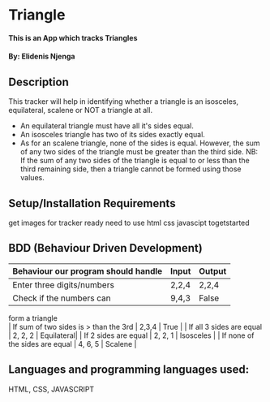 # Triangle
#### This is an App which tracks Triangles 

#### By: Elidenis Njenga

## Description
This tracker will help in identifying whether a triangle is an isosceles, equilateral, scalene or NOT a triangle at all.

- An equilateral triangle must have all it's sides equal.
- An isosceles triangle has two of its sides exactly equal.
- As for an scalene triangle, none of the sides is equal. However, the sum of any two sides of the triangle must be greater than the third side.
NB: If the sum of any two sides of the triangle is equal to or less than the third remaining side, then a triangle cannot be formed using those values.

## Setup/Installation Requirements
get images for tracker ready
need to use html css javascipt togetstarted

## BDD (Behaviour Driven Development)

| Behaviour our program should handle           | Input   | Output     |
| ----------------------------------------------|---------| -----------|
| Enter three digits/numbers                    | 2,2,4   | 2,2,4      |
| Check if the numbers can                      | 9,4,3   | False      |
  form a triangle               
| If sum of two sides is > than the 3rd         | 2,3,4   | True       |
| If all 3 sides are equal                      | 2, 2, 2 | Equilateral|
| If 2 sides are equal                          | 2, 2, 1 | Isosceles  |
| If none of the sides are equal                | 4, 6, 5 | Scalene    |
                                 
                                    

## Languages and programming languages used:
HTML, CSS, JAVASCRIPT

